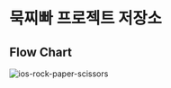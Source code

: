 # 묵찌빠 프로젝트 저장소

## Flow Chart

![ios-rock-paper-scissors](https://user-images.githubusercontent.com/39452092/120315332-35d8d900-c317-11eb-894f-1db5dbc4ca44.png)

